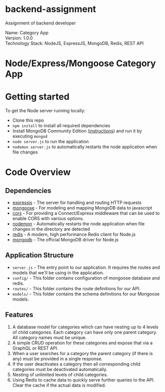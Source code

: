 # backend-assignment
 Assignment of backend developer

 Name: Category App  
 Version: 1.0.0  
 Technology Stack: NodeJS, ExpressJS, MongoDB, Redis, REST API

# Node/Express/Mongoose Category App

# Getting started

To get the Node server running locally:

- Clone this repo
- `npm install` to install all required dependencies
- Install MongoDB Community Edition ([instructions](https://docs.mongodb.com/manual/installation/#tutorials)) and run it by executing `mongod`
- `node server.js` to run the application
- `nodemon server.js` to automatically restarts the node application when file changes

# Code Overview

## Dependencies

- [expressjs](https://github.com/expressjs/express) - The server for handling and routing HTTP requests
- [mongoose](https://www.npmjs.com/package/mongoose) - For modeling and mapping MongoDB data to javascript
- [cors](https://www.npmjs.com/package/cors) - For providing a Connect/Express middleware that can be used to enable CORS with various options.
- [nodemon](https://www.npmjs.com/package/nodemon) - Automatically restarts the node application when file changes in the directory are detected
- [redis](https://www.npmjs.com/package/redis) - A modern, high performance Redis client for Node.js
- [mongodb](https://www.npmjs.com/package/mongodb) - The official MongoDB driver for Node.js

## Application Structure

- `server.js` - The entry point to our application. It requires the routes and models that we'll be using in the application.
- `config/` - This folder contains configuration of mongoose database and redis.
- `routes/` - This folder contains the route definitions for our API.
- `models/` - This folder contains the schema definitions for our Mongoose models.

## Features

1. A database model for categories which can have nesting up to 4 levels of child categories. Each category can have only one parent category. All category names must be unique. 
2. A simple CRUD operation for these categories and expose that via a GraphQL or REST API.
3. When a user searches for a category the parent category (if there is any) must be provided in a single response.
4. If the user deactivates a category then all corresponding child categories must be deactivated automatically.
5. Nesting of unlimited levels of child categories.
6. Using Redis to cache data to quickly serve further queries to the API. Clear the cache if the actual data is modified.